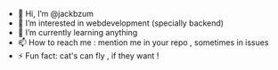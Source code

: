 - 👋 Hi, I’m @jackbzum
- 👀 I’m interested in webdevelopment (specially backend)
- 🌱 I’m currently learning anything
- 📫 How to reach me : mention me in your repo , sometimes in issues 
- ⚡ Fun fact: cat's can fly , if they want ! 

<!---
jackbzum/jackbzum is a ✨ special ✨ repository because its `README.md` (this file) appears on your GitHub profile.
You can click the Preview link to take a look at your changes.
--->
